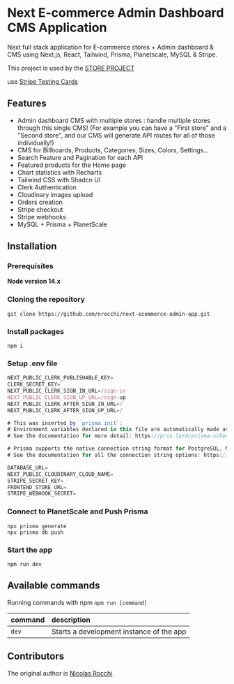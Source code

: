 # Next E-commerce Admin Dashboard CMS Application

Next full stack application for E-commerce stores + Admin dashboard & CMS using Next.js, React, Tailwind, Prisma, Planetscale, MySQL & Stripe.

This project is used by the [STORE PROJECT](https://github.com/nrocchi/next-ecommerce-store-app)

use [Stripe Testing Cards](https://stripe.com/docs/testing)

## Features

- Admin dashboard CMS with multiple stores : handle multiple stores through this single CMS! (For example you can have a "First store" and a "Second store", and our CMS will generate API routes for all of those individually!)
- CMS for Billboards, Products, Categories, Sizes, Colors, Settings...
- Search Feature and Pagination for each API
- Featured products for the Home page
- Chart statistics with Recharts
- Tailwind CSS with Shadcn UI
- Clerk Authentication
- Cloudinary images upload
- Orders creation
- Stripe checkout
- Stripe webhooks
- MySQL + Prisma + PlanetScale

## Installation

### Prerequisites

**Node version 14.x**

### Cloning the repository

```shell
git clone https://github.com/nrocchi/next-ecommerce-admin-app.git
```

### Install packages

```shell
npm i
```

### Setup .env file

```js
NEXT_PUBLIC_CLERK_PUBLISHABLE_KEY=
CLERK_SECRET_KEY=
NEXT_PUBLIC_CLERK_SIGN_IN_URL=/sign-in
NEXT_PUBLIC_CLERK_SIGN_UP_URL=/sign-up
NEXT_PUBLIC_CLERK_AFTER_SIGN_IN_URL=/
NEXT_PUBLIC_CLERK_AFTER_SIGN_UP_URL=/

# This was inserted by `prisma init`:
# Environment variables declared in this file are automatically made available to Prisma.
# See the documentation for more detail: https://pris.ly/d/prisma-schema#accessing-environment-variables-from-the-schema

# Prisma supports the native connection string format for PostgreSQL, MySQL, SQLite, SQL Server, MongoDB and CockroachDB.
# See the documentation for all the connection string options: https://pris.ly/d/connection-strings

DATABASE_URL=
NEXT_PUBLIC_CLOUDINARY_CLOUD_NAME=
STRIPE_SECRET_KEY=
FRONTEND_STORE_URL=
STRIPE_WEBHOOK_SECRET=
```

### Connect to PlanetScale and Push Prisma

```shell
npx prisma generate
npx prisma db push
```

### Start the app

```shell
npm run dev
```

## Available commands

Running commands with npm `npm run [command]`

| command         | description                              |
| :-------------- | :--------------------------------------- |
| `dev`           | Starts a development instance of the app |

## Contributors

The original author is [Nicolas Rocchi](https://github.com/nrocchi).
